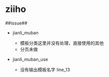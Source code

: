 # ziiho

##issue##
+ jianli_muban 
    - 模板分类这里并没有处理，直接使用的其他
    - 分页未做

+ jianli_muban_use
    - 没有输出模板名字 line_13
